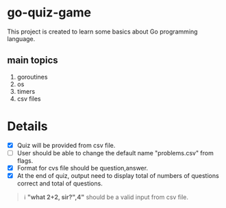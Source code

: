 # go-quiz-game

This project is created to learn some basics about Go programming language.

## main topics
1. goroutines
2. os
3. timers
4. csv files  

# Details

- [x] Quiz will be provided from csv file.
- [ ] User should be able to change the default name "problems.csv" from flags.
- [x] Format for cvs file should be question,answer.
- [x] At the end of quiz, output need to display total of numbers of questions correct and total of questions.

> ℹ️ __"what 2+2, sir?",4"__ should be a valid input from csv file.

